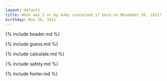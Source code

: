 ```yaml
---
layout: default
title: When was I or my baby conceived if born on November 30, 1911?
birthday: Nov 30, 1911
---
```


{% include header.md %}

{% include guess.md %}

{% include calculate.md %}

{% include safety.md %}

{% include footer.md %}



